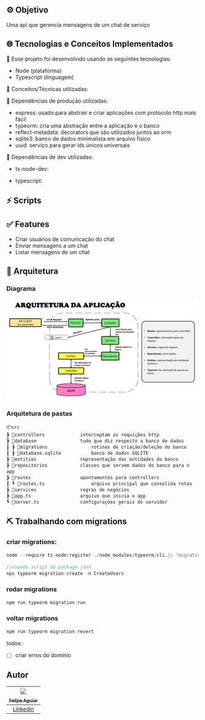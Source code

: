 
## ⚙️ Objetivo
Uma api que gerencia mensagens de um chat de serviço

## 🌐 Tecnologias e Conceitos Implementados

🧩 Esse projeto foi desenvolvido usando as seguintes tecnologias:

- Node (plataforma)
- Typescript (linguagem)

🧩 Conceitos/Técnicas utilizadas:

🧩 Dependências de produção utilizadas:

- express: 
    usado para abstrair e criar aplicações com protocolo http mais fácil
- typeorm:
    cria uma abstração entre a aplicação e o banco
- reflect-metadata:
    decorators que são utilizados juntos ao orm
- sqlite3:
    banco de dados minimalista em arquivo físico
- uuid:
    serviço para gerar ids únicos universais

🧩 Dependências de dev utilizadas:

- ts-node-dev:
    
- typescript:

## ⚡ Scripts

## ✅ Features

* Criar usuários de comunicação do chat
* Enviar mensagens a um chat
* Listar mensagens de um chat

## 📂 Arquitetura

### Diagrama
![image](docs/images/diagram.png)

### Arquitetura de pastas
    📦src
    ┣ 📂controllers             interceptam as requições http
    ┣ 📂database                tudo que diz respeito a banco de dados
    ┃ ┣ 📂migrations                rotinas de criação/deleção do banco
    ┃ ┣ 📜database.sqlite           banco de dados SQLITE
    ┣ 📂entities                representação das entidades do banco
    ┣ 📂repositories            classes que servem dados do banco para o app
    ┣ 📂routes                  apontamentos para controllers
    ┃ ┗ 📜routes.ts                 arquivo principal que consolida rotas
    ┣ 📂services                regras de negócios
    ┣ 📜app.ts                  arquivo que inicia o app
    ┗ 📜server.ts               configurações gerais do servidor


## ⛏ Trabalhando com migrations

### criar migrations:

```js
node --require ts-node/register ./node_modules/typeorm/cli.js "migration:create" "-n" "nomeDaMigration"
```
```js
//usando script do package.json
npx typeorm migration:create -n CreateUsers
```

### rodar migrations
```js
npm run typeorm migration:run
```

### voltar migrations
```js
npm run typeorm migration:revert
```

todos:
- [ ] criar erros do dominio

## Autor

| [<img src="https://avatars3.githubusercontent.com/u/37452836?s=96&v=4"><br><sub>Felipe Aguiar</sub>](https://github.com/felipeAguiarCode) |
| :---: |
|[Linkedin](www.linkedin.com/in/felipe-aguiar-047)|
